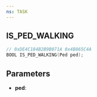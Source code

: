 ```yaml
---
ns: TASK
---
```

## IS_PED_WALKING

```c
// 0xDE4C184B2B9B071A 0x4B865C4A
BOOL IS_PED_WALKING(Ped ped);
```

## Parameters
* **ped**:
